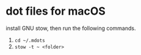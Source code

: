 # dot files for macOS

install GNU stow, then run the following commands.
1. `cd ~/.mdots`
2. `stow -t ~ <folder>`

